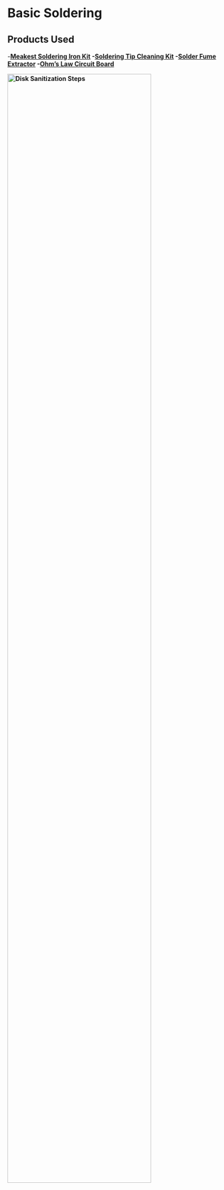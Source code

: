 # Basic Soldering


<h2>Products Used</h2>

-<b>[Meakest Soldering Iron Kit](https://a.co/d/iiDJvhe)
-<b>[Soldering Tip Cleaning Kit](https://a.co/d/b44nGgX)
-<b>[Solder Fume Extractor](https://a.co/d/fHjA2xf)
-<b>[Ohm’s Law Circuit Board](https://a.co/d/0s5BIxS)


<img src="https://i.imgur.com/xDB7d0j.jpeg" height="80%" width="80%" alt="Disk Sanitization Steps"/>
</p>
